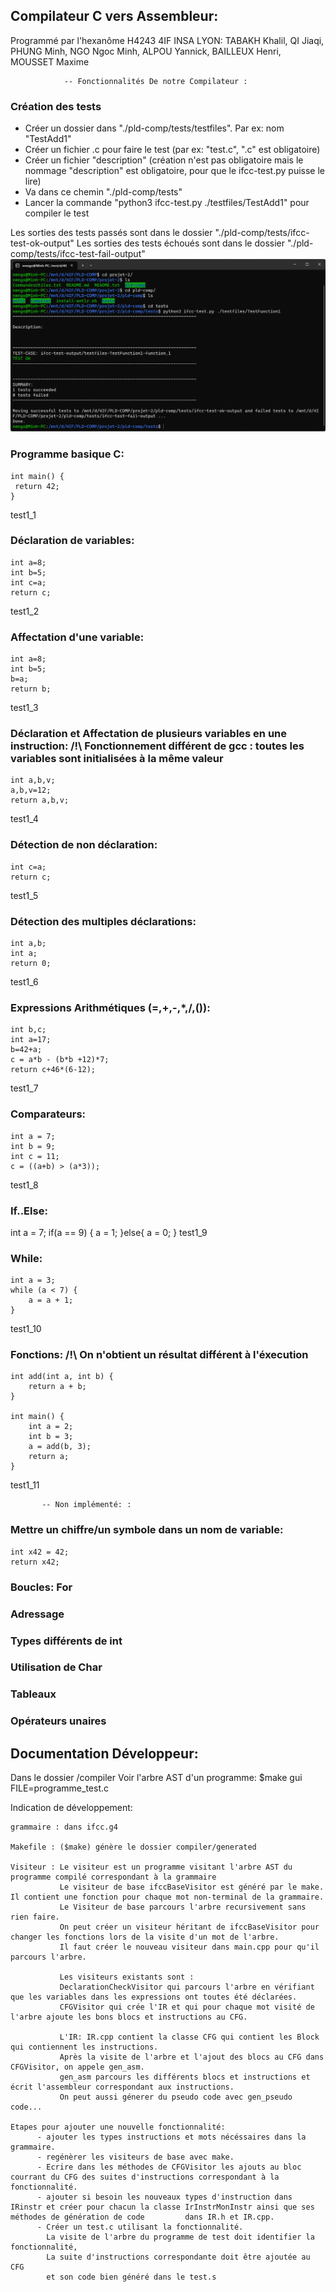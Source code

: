 ## Compilateur C vers Assembleur:
Programmé par l'hexanôme H4243 4IF INSA LYON:
    TABAKH Khalil, QI Jiaqi, PHUNG Minh, NGO Ngoc Minh, ALPOU Yannick, BAILLEUX Henri, MOUSSET Maxime

                -- Fonctionnalités De notre Compilateur : 

### Création des tests
- Créer un dossier dans "./pld-comp/tests/testfiles". Par ex: nom "TestAdd1"
- Créer un fichier .c pour faire le test (par ex: "test.c", ".c" est obligatoire)
- Créer un fichier "description" (création n'est pas obligatoire mais le nommage "description" est obligatoire,
pour que le ifcc-test.py puisse le lire)
- Va dans ce chemin "./pld-comp/tests"
- Lancer la commande "python3 ifcc-test.py ./testfiles/TestAdd1" pour compiler le test	

Les sorties des tests passés sont dans le dossier "./pld-comp/tests/ifcc-test-ok-output"
Les sorties des tests échoués sont dans le dossier "./pld-comp/tests/ifcc-test-fail-output"
![Image](./img/test.png)

### Programme basique C:
    int main() {
     return 42;
    }
test1_1

### Déclaration de variables:
    int a=8;
    int b=5;
    int c=a;
    return c;
test1_2

### Affectation d'une variable:
    int a=8;
    int b=5;
    b=a;
    return b;
test1_3

### Déclaration et Affectation de plusieurs variables en une instruction: /!\ Fonctionnement différent de gcc : toutes les variables sont initialisées à la même valeur
    int a,b,v;
    a,b,v=12;
    return a,b,v;
test1_4

### Détection de non déclaration:
    int c=a;
    return c;
test1_5

### Détection des multiples déclarations:
    int a,b;
    int a;
    return 0;
test1_6

### Expressions Arithmétiques (=,+,-,*,/,()):
    int b,c;
    int a=17;
    b=42+a;
    c = a*b - (b*b +12)*7;
    return c+46*(6-12);
test1_7

### Comparateurs:
    int a = 7;
    int b = 9;
    int c = 11;
    c = ((a+b) > (a*3));
test1_8

### If..Else:
   int a = 7;
   if(a == 9) {
      a = 1;
   }else{
      a = 0;
   }
test1_9

### While:
    int a = 3;
    while (a < 7) {
        a = a + 1;
    }
test1_10

### Fonctions: /!\ On n'obtient un résultat différent à l'éxecution
    int add(int a, int b) {
        return a + b;
    }

    int main() {
        int a = 2;
        int b = 3;
        a = add(b, 3);
        return a;
    }
test1_11

 
 		   -- Non implémenté: :
### Mettre un chiffre/un symbole dans un nom de variable: 
    int x42 = 42;
    return x42;

### Boucles: For

### Adressage

### Types différents de int

### Utilisation de Char

### Tableaux

### Opérateurs unaires



## Documentation Développeur:

Dans le dossier /compiler
    Voir l'arbre AST d'un programme:
        $make gui FILE=programme_test.c
        

Indication de développement:
    
    grammaire : dans ifcc.g4
    
    Makefile : ($make) génère le dossier compiler/generated
    
    Visiteur : Le visiteur est un programme visitant l'arbre AST du programme compilé correspondant à la grammaire
               Le visiteur de base ifccBaseVisitor est généré par le make. Il contient une fonction pour chaque mot non-terminal de la grammaire.
               Le Visiteur de base parcours l'arbre recursivement sans rien faire.
               On peut créer un visiteur héritant de ifccBaseVisitor pour changer les fonctions lors de la visite d'un mot de l'arbre.
               Il faut créer le nouveau visiteur dans main.cpp pour qu'il parcours l'arbre.

               Les visiteurs existants sont :
               DeclarationCheckVisitor qui parcours l'arbre en vérifiant que les variables dans les expressions ont toutes été déclarées.
               CFGVisitor qui crée l'IR et qui pour chaque mot visité de l'arbre ajoute les bons blocs et instructions au CFG.

    	       L'IR: IR.cpp contient la classe CFG qui contient les Block qui contiennent les instructions.
               Après la visite de l'arbre et l'ajout des blocs au CFG dans CFGVisitor, on appele gen_asm.
               gen_asm parcours les différents blocs et instructions et écrit l'assembleur correspondant aux instructions.
               On peut aussi génerer du pseudo code avec gen_pseudo code...

    Etapes pour ajouter une nouvelle fonctionnalité:
          - ajouter les types instructions et mots nécéssaires dans la grammaire.
          - regénèrer les visiteurs de base avec make.
          - Ecrire dans les méthodes de CFGVisitor les ajouts au bloc courrant du CFG des suites d'instructions correspondant à la fonctionnalité.
          - ajouter si besoin les nouveaux types d'instruction dans IRinstr et créer pour chacun la classe IrInstrMonInstr ainsi que ses méthodes de génération de code 	    dans IR.h et IR.cpp.
          - Créer un test.c utilisant la fonctionnalité. 
            La visite de l'arbre du programme de test doit identifier la fonctionnalité,
            La suite d'instructions correspondante doit être ajoutée au CFG
            et son code bien généré dans le test.s
